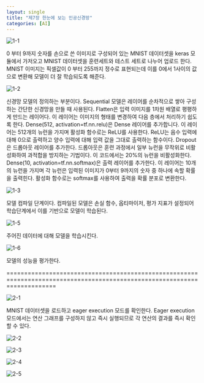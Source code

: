 ```yaml
---
layout: single
title: "제7장 한눈에 보는 인공신경망"
categories: [AI]
---
```



![1-1](https://github.com/hyunchan123/hyunchan123.github.io/assets/48408195/1f3c52c5-b86a-47e0-addb-36176aa182ff)

0 부터 9까지 숫자를 손으로 쓴 이미지로 구성되어 있는 MNIST 데이터셋을 keras 모듈에서 가저오고 MNIST 데이터셋을 훈련세트와 테스트 세트로 나누어 업로드 한다. MNIST 이미지는 픽셀값이 0 부터 255까지 정수로 표현되는데 이를 0에서 1사이의 값으로 변환해 모델이 더 잘 학습되도록 해준다.

![1-2](https://github.com/hyunchan123/hyunchan123.github.io/assets/48408195/7943821c-57b1-4837-a6e3-884935c9c237)

신경망 모델의 정의하는 부분이다. Sequential 모델은 레이어를 순차적으로 쌓아 구성하는 간단한 신경망을 만들 때 사용된다. Flatten은 입력 이미지를 1차원 배열로 평평하게 만드는 레이어다. 이 레이어는 이미지의 형태를 변경하여 다음 층에서 처리하기 쉽도록 한다. Dense(512, activation=tf.nn.relu)은 Dense 레이어를 추가합니다. 이 레이어는 512개의 뉴런을 가지며 활성화 함수로는 ReLU를 사용한다. ReLU는 음수 입력에 대해 0으로 출력하고 양수 입력에 대해 입력 값을 그대로 출력하는 함수이다. Dropout은 드롭아웃 레이어를 추가한다. 드롭아웃은 훈련 과정에서 일부 뉴런을 무작위로 비활성화하여 과적합을 방지하는 기법이다. 이 코드에서는 20%의 뉴런을 비활성화한다. Dense(10, activation=tf.nn.softmax)은 출력 레이어를 추가한다. 이 레이어는 10개의 뉴런을 가지며 각 뉴런은 입력된 이미지가 0부터 9까지의 숫자 중 하나에 속할 확률을 출력힌다. 활성화 함수로는 softmax를 사용하여 출력을 확률 분포로 변환한다.

![1-3](https://github.com/hyunchan123/hyunchan123.github.io/assets/48408195/67b361d0-ef7e-4e69-9777-c048a0cada56)

모델 컴파일 단계이다. 컴파일된 모델은 손실 함수, 옵티마이저, 평가 지표가 설정되어 학습단계에서 이를 기반으로 모델이 학습된다.

![1-5](https://github.com/hyunchan123/hyunchan123.github.io/assets/48408195/3df00cb5-a18a-44f1-a65f-e2990a702a2e)

주어진 데이터에 대해 모델을 학습시킨다.

![1-6](https://github.com/hyunchan123/hyunchan123.github.io/assets/48408195/193f99be-7722-45df-bcd4-de310a01b928)

모델의 성능을 평가한다.

==========================================================================================================================

![2-1](https://github.com/hyunchan123/hyunchan123.github.io/assets/48408195/9bffb0be-7807-4b37-a963-7d17d3220f24)

MNIST 데이터셋을 로드하고 eager execution 모드를 확인한다. Eager execution 모드에서는 연산 그래프를 구성하지 않고 즉시 실행되므로 각 연산의 결과를 즉시 확인할 수 있다.

![2-2](https://github.com/hyunchan123/hyunchan123.github.io/assets/48408195/090908e6-3990-4a61-b63e-69d7f150d238)


![2-3](https://github.com/hyunchan123/hyunchan123.github.io/assets/48408195/9448ff48-eb07-4e42-bc53-b4164759ed37)


![2-4](https://github.com/hyunchan123/hyunchan123.github.io/assets/48408195/e5e011a9-f273-46a3-950a-4668040e1fb0)


![2-5](https://github.com/hyunchan123/hyunchan123.github.io/assets/48408195/8a6f9489-71de-4971-b120-5cd1e58dc4f3)
